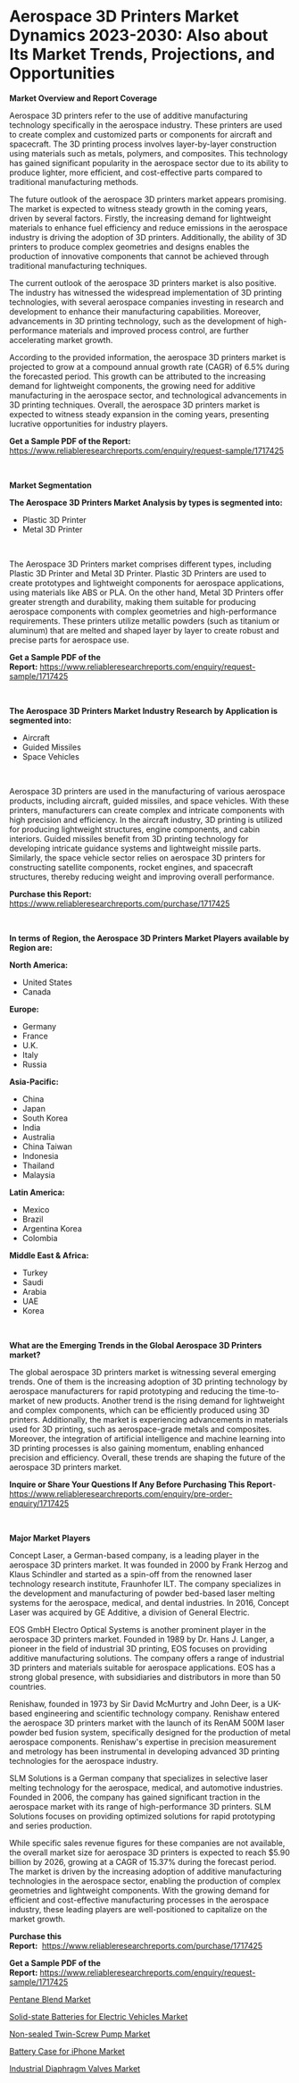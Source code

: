 <p><h1>Aerospace 3D Printers Market Dynamics 2023-2030: Also about Its Market Trends, Projections, and Opportunities</h1></p><p><strong>Market Overview and Report Coverage</strong></p>
<p><p>Aerospace 3D printers refer to the use of additive manufacturing technology specifically in the aerospace industry. These printers are used to create complex and customized parts or components for aircraft and spacecraft. The 3D printing process involves layer-by-layer construction using materials such as metals, polymers, and composites. This technology has gained significant popularity in the aerospace sector due to its ability to produce lighter, more efficient, and cost-effective parts compared to traditional manufacturing methods.</p><p>The future outlook of the aerospace 3D printers market appears promising. The market is expected to witness steady growth in the coming years, driven by several factors. Firstly, the increasing demand for lightweight materials to enhance fuel efficiency and reduce emissions in the aerospace industry is driving the adoption of 3D printers. Additionally, the ability of 3D printers to produce complex geometries and designs enables the production of innovative components that cannot be achieved through traditional manufacturing techniques.</p><p>The current outlook of the aerospace 3D printers market is also positive. The industry has witnessed the widespread implementation of 3D printing technologies, with several aerospace companies investing in research and development to enhance their manufacturing capabilities. Moreover, advancements in 3D printing technology, such as the development of high-performance materials and improved process control, are further accelerating market growth.</p><p>According to the provided information, the aerospace 3D printers market is projected to grow at a compound annual growth rate (CAGR) of 6.5% during the forecasted period. This growth can be attributed to the increasing demand for lightweight components, the growing need for additive manufacturing in the aerospace sector, and technological advancements in 3D printing techniques. Overall, the aerospace 3D printers market is expected to witness steady expansion in the coming years, presenting lucrative opportunities for industry players.</p></p>
<p><strong>Get a Sample PDF of the Report:</strong> <a href="https://www.reliableresearchreports.com/enquiry/request-sample/1717425">https://www.reliableresearchreports.com/enquiry/request-sample/1717425</a></p>
<p>&nbsp;</p>
<p><strong>Market Segmentation</strong></p>
<p><strong>The Aerospace 3D Printers Market Analysis by types is segmented into:</strong></p>
<p><ul><li>Plastic 3D Printer</li><li>Metal 3D Printer</li></ul></p>
<p>&nbsp;</p>
<p><p>The Aerospace 3D Printers market comprises different types, including Plastic 3D Printer and Metal 3D Printer. Plastic 3D Printers are used to create prototypes and lightweight components for aerospace applications, using materials like ABS or PLA. On the other hand, Metal 3D Printers offer greater strength and durability, making them suitable for producing aerospace components with complex geometries and high-performance requirements. These printers utilize metallic powders (such as titanium or aluminum) that are melted and shaped layer by layer to create robust and precise parts for aerospace use.</p></p>
<p><strong>Get a Sample PDF of the Report:</strong>&nbsp;<a href="https://www.reliableresearchreports.com/enquiry/request-sample/1717425">https://www.reliableresearchreports.com/enquiry/request-sample/1717425</a></p>
<p>&nbsp;</p>
<p><strong>The Aerospace 3D Printers Market Industry Research by Application is segmented into:</strong></p>
<p><ul><li>Aircraft</li><li>Guided Missiles</li><li>Space Vehicles</li></ul></p>
<p>&nbsp;</p>
<p><p>Aerospace 3D printers are used in the manufacturing of various aerospace products, including aircraft, guided missiles, and space vehicles. With these printers, manufacturers can create complex and intricate components with high precision and efficiency. In the aircraft industry, 3D printing is utilized for producing lightweight structures, engine components, and cabin interiors. Guided missiles benefit from 3D printing technology for developing intricate guidance systems and lightweight missile parts. Similarly, the space vehicle sector relies on aerospace 3D printers for constructing satellite components, rocket engines, and spacecraft structures, thereby reducing weight and improving overall performance.</p></p>
<p><strong>Purchase this Report:</strong>&nbsp; <a href="https://www.reliableresearchreports.com/purchase/1717425">https://www.reliableresearchreports.com/purchase/1717425</a></p>
<p>&nbsp;</p>
<p><strong>In terms of Region, the Aerospace 3D Printers Market Players available by Region are:</strong></p>
<p>
    <p> <strong> North America: </strong>
        <ul>
            <li>United States</li>
            <li>Canada</li>
        </ul>
        </p> 
    <p> <strong> Europe: </strong>
        <ul>
            <li>Germany</li>
            <li>France</li>
            <li>U.K.</li>
            <li>Italy</li>
            <li>Russia</li>
        </ul>
        </p> 
    <p> <strong> Asia-Pacific: </strong>
        <ul>
            <li>China</li>
            <li>Japan</li>
            <li>South Korea</li>
            <li>India</li>
            <li>Australia</li>
            <li>China Taiwan</li>
            <li>Indonesia</li>
            <li>Thailand</li>
            <li>Malaysia</li>
        </ul>
        </p> 
    <p> <strong> Latin America: </strong>
        <ul>
            <li>Mexico</li>
            <li>Brazil</li>
            <li>Argentina Korea</li>
            <li>Colombia</li>
        </ul>
        </p> 
    <p> <strong> Middle East & Africa: </strong>
        <ul>
            <li>Turkey</li>
            <li>Saudi</li>
            <li>Arabia</li>
            <li>UAE</li>
            <li>Korea</li>
        </ul>
    </p>
    </p>
<p>&nbsp;</p>
<p><strong>What are the Emerging Trends in the Global Aerospace 3D Printers market?</strong></p>
<p><p>The global aerospace 3D printers market is witnessing several emerging trends. One of them is the increasing adoption of 3D printing technology by aerospace manufacturers for rapid prototyping and reducing the time-to-market of new products. Another trend is the rising demand for lightweight and complex components, which can be efficiently produced using 3D printers. Additionally, the market is experiencing advancements in materials used for 3D printing, such as aerospace-grade metals and composites. Moreover, the integration of artificial intelligence and machine learning into 3D printing processes is also gaining momentum, enabling enhanced precision and efficiency. Overall, these trends are shaping the future of the aerospace 3D printers market.</p></p>
<p><strong>Inquire or Share Your Questions If Any Before Purchasing This Report</strong>- <a href="https://www.reliableresearchreports.com/enquiry/pre-order-enquiry/1717425">https://www.reliableresearchreports.com/enquiry/pre-order-enquiry/1717425</a></p>
<p>&nbsp;</p>
<p><strong>Major Market Players</strong></p>
<p><p>Concept Laser, a German-based company, is a leading player in the aerospace 3D printers market. It was founded in 2000 by Frank Herzog and Klaus Schindler and started as a spin-off from the renowned laser technology research institute, Fraunhofer ILT. The company specializes in the development and manufacturing of powder bed-based laser melting systems for the aerospace, medical, and dental industries. In 2016, Concept Laser was acquired by GE Additive, a division of General Electric.</p><p>EOS GmbH Electro Optical Systems is another prominent player in the aerospace 3D printers market. Founded in 1989 by Dr. Hans J. Langer, a pioneer in the field of industrial 3D printing, EOS focuses on providing additive manufacturing solutions. The company offers a range of industrial 3D printers and materials suitable for aerospace applications. EOS has a strong global presence, with subsidiaries and distributors in more than 50 countries.</p><p>Renishaw, founded in 1973 by Sir David McMurtry and John Deer, is a UK-based engineering and scientific technology company. Renishaw entered the aerospace 3D printers market with the launch of its RenAM 500M laser powder bed fusion system, specifically designed for the production of metal aerospace components. Renishaw's expertise in precision measurement and metrology has been instrumental in developing advanced 3D printing technologies for the aerospace industry.</p><p>SLM Solutions is a German company that specializes in selective laser melting technology for the aerospace, medical, and automotive industries. Founded in 2006, the company has gained significant traction in the aerospace market with its range of high-performance 3D printers. SLM Solutions focuses on providing optimized solutions for rapid prototyping and series production.</p><p>While specific sales revenue figures for these companies are not available, the overall market size for aerospace 3D printers is expected to reach $5.90 billion by 2026, growing at a CAGR of 15.37% during the forecast period. The market is driven by the increasing adoption of additive manufacturing technologies in the aerospace sector, enabling the production of complex geometries and lightweight components. With the growing demand for efficient and cost-effective manufacturing processes in the aerospace industry, these leading players are well-positioned to capitalize on the market growth.</p></p>
<p><strong>Purchase this Report:</strong>&nbsp;&nbsp;<a href="https://www.reliableresearchreports.com/purchase/1717425">https://www.reliableresearchreports.com/purchase/1717425</a></p>
<p></p>
<p><strong>Get a Sample PDF of the Report:</strong>&nbsp;<a href="https://www.reliableresearchreports.com/enquiry/request-sample/1717425">https://www.reliableresearchreports.com/enquiry/request-sample/1717425</a></p>
<p><p><a href="https://github.com/FassouRP/Market-Research-Report-List-1/blob/main/pentane-blend-market.md">Pentane Blend Market</a></p><p><a href="https://medium.com/@stoneernser2023/solid-state-batteries-for-electric-vehicles-market-the-key-to-successful-business-strategy-1c3089fba48b">Solid-state Batteries for Electric Vehicles Market</a></p><p><a href="https://www.linkedin.com/pulse/non-sealed-twin-screw-pump-market-size-growth-forecast-from/">Non-sealed Twin-Screw Pump Market</a></p><p><a href="https://github.com/rexevange/Market-Research-Report-List-1/blob/main/battery-case-for-iphone-market.md">Battery Case for iPhone Market</a></p><p><a href="https://issuu.com/reportprime-2/docs/industrial-diaphragm-valves-market-size-2030.pptx?fr=xKAE9_zU1NQ">Industrial Diaphragm Valves Market</a></p></p>